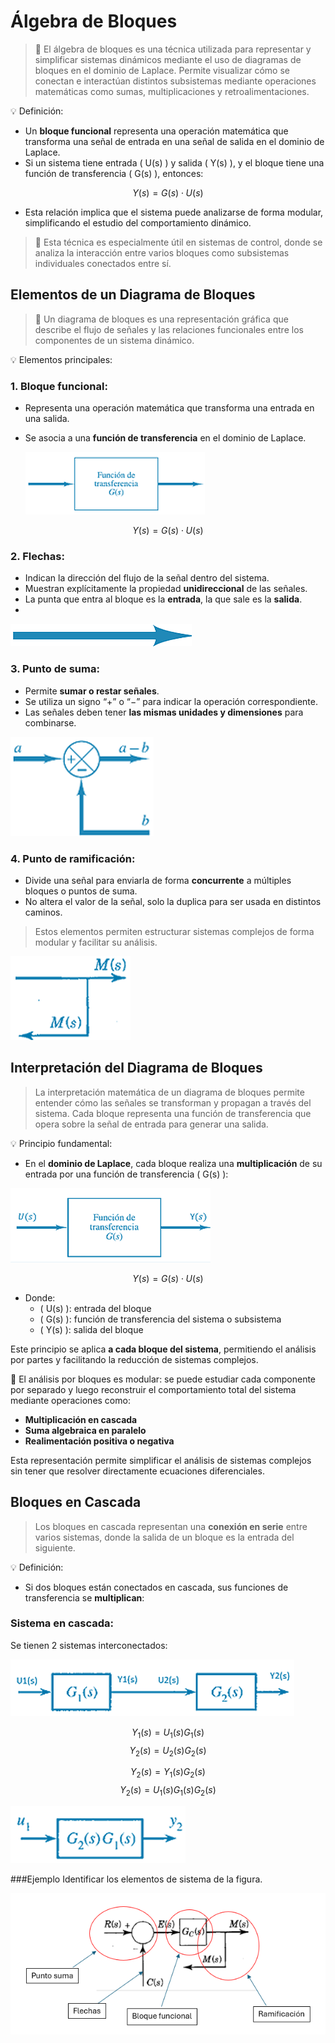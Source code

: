 #  Álgebra de Bloques
>🔑 El álgebra de bloques es una técnica utilizada para representar y simplificar sistemas dinámicos mediante el uso de diagramas de bloques en el dominio de Laplace. Permite visualizar cómo se conectan e interactúan distintos subsistemas mediante operaciones matemáticas como sumas, multiplicaciones y retroalimentaciones.

💡 Definición:
- Un **bloque funcional** representa una operación matemática que transforma una señal de entrada en una señal de salida en el dominio de Laplace.
- Si un sistema tiene entrada \( U(s) \) y salida \( Y(s) \), y el bloque tiene una función de transferencia \( G(s) \), entonces:

$$
Y(s) = G(s) \cdot U(s)
$$

- Esta relación implica que el sistema puede analizarse de forma modular, simplificando el estudio del comportamiento dinámico.

>📌 Esta técnica es especialmente útil en sistemas de control, donde se analiza la interacción entre varios bloques como subsistemas individuales conectados entre sí.

##  Elementos de un Diagrama de Bloques
>🔧 Un diagrama de bloques es una representación gráfica que describe el flujo de señales y las relaciones funcionales entre los componentes de un sistema dinámico.

💡 Elementos principales:

### 1. Bloque funcional:
- Representa una operación matemática que transforma una entrada en una salida.
- Se asocia a una **función de transferencia** en el dominio de Laplace.
  
  ![image](imagenes2/g.png)
  
$$ Y(s) = G(s) \cdot U(s) $$

### 2. Flechas:
- Indican la dirección del flujo de la señal dentro del sistema.
- Muestran explícitamente la propiedad **unidireccional** de las señales.
- La punta que entra al bloque es la **entrada**, la que sale es la **salida**.
- 
![image](imagenes2/f.png)

### 3. Punto de suma:
- Permite **sumar o restar señales**.
- Se utiliza un signo “+” o “−” para indicar la operación correspondiente.
- Las señales deben tener **las mismas unidades y dimensiones** para combinarse.

![image](imagenes2/e.png)

### 4. Punto de ramificación:
- Divide una señal para enviarla de forma **concurrente** a múltiples bloques o puntos de suma.
- No altera el valor de la señal, solo la duplica para ser usada en distintos caminos.

> Estos elementos permiten estructurar sistemas complejos de forma modular y facilitar su análisis.

![image](imagenes2/h.png)



##  Interpretación del Diagrama de Bloques
> La interpretación matemática de un diagrama de bloques permite entender cómo las señales se transforman y propagan a través del sistema. Cada bloque representa una función de transferencia que opera sobre la señal de entrada para generar una salida.

💡 Principio fundamental:
- En el **dominio de Laplace**, cada bloque realiza una **multiplicación** de su entrada por una función de transferencia \( G(s) \):

![image](imagenes2/i.png)

$$
Y(s) = G(s) \cdot U(s)
$$

- Donde:
  - \( U(s) \): entrada del bloque
  - \( G(s) \): función de transferencia del sistema o subsistema
  - \( Y(s) \): salida del bloque

 Este principio se aplica **a cada bloque del sistema**, permitiendo el análisis por partes y facilitando la reducción de sistemas complejos.

📌 El análisis por bloques es modular: se puede estudiar cada componente por separado y luego reconstruir el comportamiento total del sistema mediante operaciones como:

- **Multiplicación en cascada**
- **Suma algebraica en paralelo**
- **Realimentación positiva o negativa**

 Esta representación permite simplificar el análisis de sistemas complejos sin tener que resolver directamente ecuaciones diferenciales.




##  Bloques en Cascada
> Los bloques en cascada representan una **conexión en serie** entre varios sistemas, donde la salida de un bloque es la entrada del siguiente.

💡 Definición:
- Si dos bloques están conectados en cascada, sus funciones de transferencia se **multiplican**:

### Sistema en cascada:
Se tienen 2 sistemas interconectados:

![image](imagenes2/j.png)

$$ Y_{1}(s)= U_{1}(s)G_{1}(s) $$
$$ Y_{2}(s)= U_{2}(s)G_{2}(s) $$

$$ Y_{2}(s)= Y_{1}(s)G_{2}(s) $$
$$ Y_{2}(s)= U_{1}(s)G_{1}(s)G_{2}(s) $$

![image](imagenes2/k.png)

###Ejemplo
Identificar los elementos de sistema de la figura.

![image](imagenes2/l.png)










